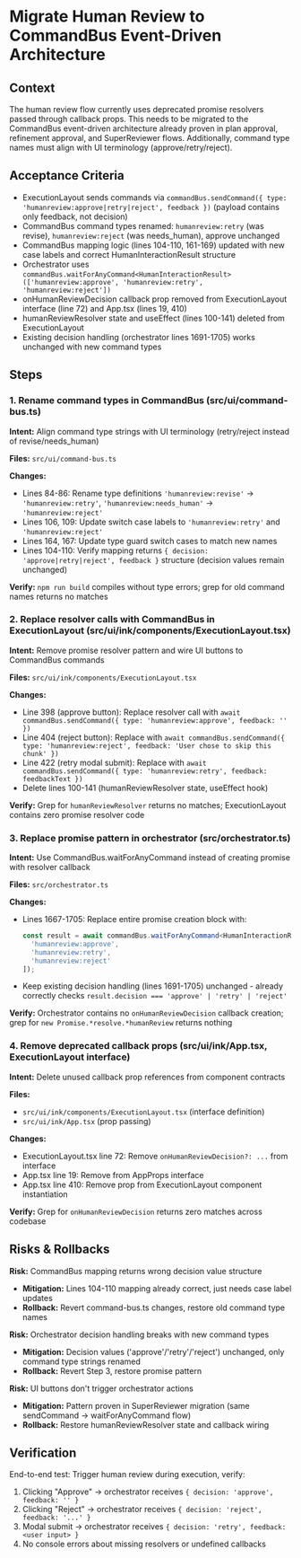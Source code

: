 # Migrate Human Review to CommandBus Event-Driven Architecture

## Context

The human review flow currently uses deprecated promise resolvers passed through callback props. This needs to be migrated to the CommandBus event-driven architecture already proven in plan approval, refinement approval, and SuperReviewer flows. Additionally, command type names must align with UI terminology (approve/retry/reject).

## Acceptance Criteria

- ExecutionLayout sends commands via `commandBus.sendCommand({ type: 'humanreview:approve|retry|reject', feedback })` (payload contains only feedback, not decision)
- CommandBus command types renamed: `humanreview:retry` (was revise), `humanreview:reject` (was needs_human), approve unchanged
- CommandBus mapping logic (lines 104-110, 161-169) updated with new case labels and correct HumanInteractionResult structure
- Orchestrator uses `commandBus.waitForAnyCommand<HumanInteractionResult>(['humanreview:approve', 'humanreview:retry', 'humanreview:reject'])` 
- onHumanReviewDecision callback prop removed from ExecutionLayout interface (line 72) and App.tsx (lines 19, 410)
- humanReviewResolver state and useEffect (lines 100-141) deleted from ExecutionLayout
- Existing decision handling (orchestrator lines 1691-1705) works unchanged with new command types

## Steps

### 1. Rename command types in CommandBus (src/ui/command-bus.ts)

**Intent:** Align command type strings with UI terminology (retry/reject instead of revise/needs_human)

**Files:** `src/ui/command-bus.ts`

**Changes:**
- Lines 84-86: Rename type definitions `'humanreview:revise'` → `'humanreview:retry'`, `'humanreview:needs_human'` → `'humanreview:reject'`
- Lines 106, 109: Update switch case labels to `'humanreview:retry'` and `'humanreview:reject'`
- Lines 164, 167: Update type guard switch cases to match new names
- Lines 104-110: Verify mapping returns `{ decision: 'approve|retry|reject', feedback }` structure (decision values remain unchanged)

**Verify:** `npm run build` compiles without type errors; grep for old command names returns no matches

### 2. Replace resolver calls with CommandBus in ExecutionLayout (src/ui/ink/components/ExecutionLayout.tsx)

**Intent:** Remove promise resolver pattern and wire UI buttons to CommandBus commands

**Files:** `src/ui/ink/components/ExecutionLayout.tsx`

**Changes:**
- Line 398 (approve button): Replace resolver call with `await commandBus.sendCommand({ type: 'humanreview:approve', feedback: '' })`
- Line 404 (reject button): Replace with `await commandBus.sendCommand({ type: 'humanreview:reject', feedback: 'User chose to skip this chunk' })`
- Line 422 (retry modal submit): Replace with `await commandBus.sendCommand({ type: 'humanreview:retry', feedback: feedbackText })`
- Delete lines 100-141 (humanReviewResolver state, useEffect hook)

**Verify:** Grep for `humanReviewResolver` returns no matches; ExecutionLayout contains zero promise resolver code

### 3. Replace promise pattern in orchestrator (src/orchestrator.ts)

**Intent:** Use CommandBus.waitForAnyCommand instead of creating promise with resolver callback

**Files:** `src/orchestrator.ts`

**Changes:**
- Lines 1667-1705: Replace entire promise creation block with:
  ```typescript
  const result = await commandBus.waitForAnyCommand<HumanInteractionResult>([
    'humanreview:approve',
    'humanreview:retry', 
    'humanreview:reject'
  ]);
  ```
- Keep existing decision handling (lines 1691-1705) unchanged - already correctly checks `result.decision === 'approve' | 'retry' | 'reject'`

**Verify:** Orchestrator contains no `onHumanReviewDecision` callback creation; grep for `new Promise.*resolve.*humanReview` returns nothing

### 4. Remove deprecated callback props (src/ui/ink/App.tsx, ExecutionLayout interface)

**Intent:** Delete unused callback prop references from component contracts

**Files:** 
- `src/ui/ink/components/ExecutionLayout.tsx` (interface definition)
- `src/ui/ink/App.tsx` (prop passing)

**Changes:**
- ExecutionLayout.tsx line 72: Remove `onHumanReviewDecision?: ...` from interface
- App.tsx line 19: Remove from AppProps interface
- App.tsx line 410: Remove prop from ExecutionLayout component instantiation

**Verify:** Grep for `onHumanReviewDecision` returns zero matches across codebase

## Risks & Rollbacks

**Risk:** CommandBus mapping returns wrong decision value structure
- **Mitigation:** Lines 104-110 mapping already correct, just needs case label updates
- **Rollback:** Revert command-bus.ts changes, restore old command type names

**Risk:** Orchestrator decision handling breaks with new command types
- **Mitigation:** Decision values ('approve'/'retry'/'reject') unchanged, only command type strings renamed
- **Rollback:** Revert Step 3, restore promise pattern

**Risk:** UI buttons don't trigger orchestrator actions
- **Mitigation:** Pattern proven in SuperReviewer migration (same sendCommand → waitForAnyCommand flow)
- **Rollback:** Restore humanReviewResolver state and callback wiring

## Verification

End-to-end test: Trigger human review during execution, verify:
1. Clicking "Approve" → orchestrator receives `{ decision: 'approve', feedback: '' }`
2. Clicking "Reject" → orchestrator receives `{ decision: 'reject', feedback: '...' }`
3. Modal submit → orchestrator receives `{ decision: 'retry', feedback: <user input> }`
4. No console errors about missing resolvers or undefined callbacks
